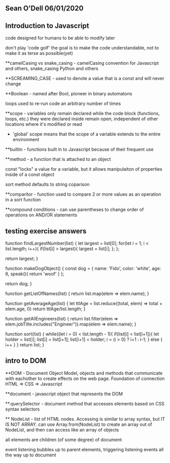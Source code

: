 ## Sean O'Dell 06/01/2020
## Introduction to Javascript


code designed for humans to be able to modify later

don't play 'code golf' the goal is to make the code understandable, not to make it as terse as possible(yet)

**camelCasing vs snake_casing - camelCasing convention for Javascript and others, snake_casing Python and others

**SCREAMING_CASE - used to denote a value that is a const and will never change

**Boolean - named after Bool, pioneer in binary automatons

loops used to re-run code an arbitrary number of times

**scope - variables only remain declared while the code block (functions, loops, etc.) they were declared inside remain open, independent of other locations where it's modified or read
- 'global' scope means that the scope of a variable extends to the entire environment

**builtin - functions built in to Javascript because of their frequent use

**method - a function that is attached to an object

const "locks" a value for a variable, but it allows manipulaiton of properties inside of a const object

sort method defaults to string coparison

**comparitor - function used to compare 2 or more values as an operation in a sort function

**compound conditions - can use parentheses to change order of operations on AND/OR statements

## testing exercise answers

function findLargestNumber(list) {
  let largest = list[0];
  for(let i = 1; i < list.length; i++){
    if(list[i] > largest){
      largest = list[i];
    };
  };

  return largest;
}

function makeDogObject() {
  const dog = {
    name: 'Fido',
    color: 'white',
    age: 6,
    speak(){
      return 'woof'
    }
  };

  return dog;
}

function getListOfNames(list) {
  return list.map(elem => elem.name);
}

function getAverageAge(list) {
  let ttlAge = list.reduce((total, elem) => total + elem.age, 0)
  return ttlAge/list.length;
}

function getAllEngineers(list) {
  return list.filter(elem => elem.jobTitle.includes("Engineer")).map(elem => elem.name);
}

function sort(list) {
  while((let i = 0) < list.length - 1){
    if(list[i] < list[i+1]){
      let holder = list[i];
      list[i] = list[i+1];
      list[i+1] = holder;
      i = (i > 0) ? i+1 : i-1;
    } else {
      i++
    }
  }
  return list;
}

## intro to DOM

**DOM - Document Object Model, objects and methods that communicate with eachother to create effects on the web page. Foundation of connection HTML => CSS => Javascript

**document - javascript object that represents the DOM

**.querySelector - document method that accesses elements based on CSS syntax selectors

** NodeList - list of HTML nodes. Accessing is similar to array syntax, but IT IS NOT ARRAY. can use Array.from(NodeList) to create an array out of NodeList, and then can access like an array of objects

all elements are children (of some degree) of document

event listening bubbles up to parent elements, triggering listening events all the way up to document